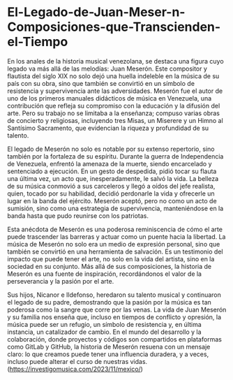 # El-Legado-de-Juan-Meser-n-Composiciones-que-Transcienden-el-Tiempo
En los anales de la historia musical venezolana, se destaca una figura cuyo legado va más allá de las melodías: Juan Meserón. Este compositor y flautista del siglo XIX no solo dejó una huella indeleble en la música de su país con su obra, sino que también se convirtió en un símbolo de resistencia y supervivencia ante las adversidades. Meserón fue el autor de uno de los primeros manuales didácticos de música en Venezuela, una contribución que refleja su compromiso con la educación y la difusión del arte. Pero su trabajo no se limitaba a la enseñanza; compuso varias obras de concierto y religiosas, incluyendo tres Misas, un Miserere y un Himno al Santísimo Sacramento, que evidencian la riqueza y profundidad de su talento.

El legado de Meserón no solo es notable por su extenso repertorio, sino también por la fortaleza de su espíritu. Durante la guerra de Independencia de Venezuela, enfrentó la amenaza de la muerte, siendo encarcelado y sentenciado a ejecución. En un gesto de despedida, pidió tocar su flauta una última vez, un acto que, inesperadamente, le salvó la vida. La belleza de su música conmovió a sus carceleros y llegó a oídos del jefe realista, quien, tocado por su habilidad, decidió perdonarle la vida y ofrecerle un lugar en la banda del ejército. Meserón aceptó, pero no como un acto de sumisión, sino como una estrategia de supervivencia, manteniéndose en la banda hasta que pudo reunirse con los patriotas.

Esta anécdota de Meserón es una poderosa reminiscencia de cómo el arte puede trascender las barreras y actuar como un puente hacia la libertad. La música de Meserón no solo era un medio de expresión personal, sino que también se convirtió en una herramienta de salvación. Es un testimonio del impacto que puede tener el arte, no solo en la vida del artista, sino en la sociedad en su conjunto. Más allá de sus composiciones, la historia de Meserón es una fuente de inspiración, recordándonos el valor de la perseverancia y la pasión por el arte.

Sus hijos, Nicanor e Ildefonso, heredaron su talento musical y continuaron el legado de su padre, demostrando que la pasión por la música es tan poderosa como la sangre que corre por las venas. La vida de Juan Meserón y su familia nos enseña que, incluso en tiempos de conflicto y opresión, la música puede ser un refugio, un símbolo de resistencia y, en última instancia, un catalizador de cambio. En el mundo del desarrollo y la colaboración, donde proyectos y códigos son compartidos en plataformas como GitLab y GitHub, la historia de Meserón resuena con un mensaje claro: lo que creamos puede tener una influencia duradera, y a veces, incluso puede alterar el curso de nuestras vidas. (https://investigomusica.com/2023/11/mexico/)
